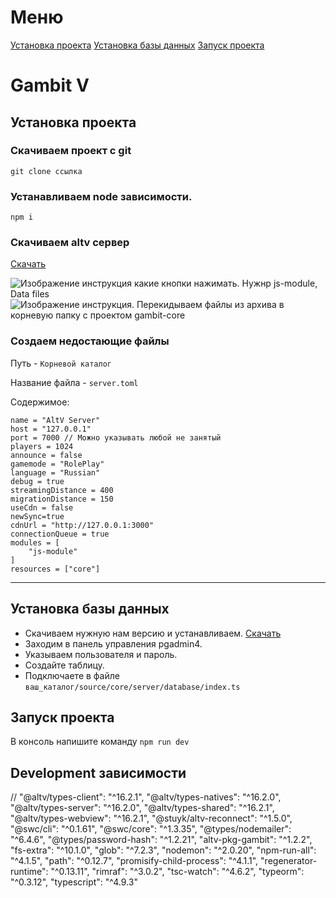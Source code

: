 # Меню
[Установка проекта](#установка-проекта)
[Установка базы данных](#установка-базы-данных)
[Запуск проекта](#запуск-проекта)

# Gambit V

## Установка проекта

### Скачиваем проект с git
``git clone ссылка``

### Устанавливаем node зависимости.
``npm i``

### Скачиваем altv сервер
[Скачать](https://altv.mp/downloads/)

![Изображение инструкция какие кнопки нажимать. Нужнр js-module, Data files](https://i.ibb.co/4wLF1TG/image.png)
![Изображение инструкция. Перекидываем файлы из архива в корневую папку с проектом gambit-core](https://i.ibb.co/T1jrN61/image.png)

### Создаем недостающие файлы
Путь - `Корневой каталог`

Название файла - `server.toml`

Содержимое:
```
name = "AltV Server"
host = "127.0.0.1"
port = 7000 // Можно указывать любой не занятый
players = 1024
announce = false
gamemode = "RolePlay"
language = "Russian"
debug = true
streamingDistance = 400
migrationDistance = 150
useCdn = false
newSync=true
cdnUrl = "http://127.0.0.1:3000"
connectionQueue = true
modules = [
    "js-module"
]
resources = ["core"]
```

-------------------------------------------------------------------------------------------------------------------------


## Установка базы данных
- Скачиваем нужную нам версию и устанавливаем. [Скачать](https://www.postgresql.org/download/)
- Заходим в панель управления pgadmin4.
- Указываем пользователя и пaроль.
- Создайте таблицу.
- Подключаете в файле `ваш_каталог/source/core/server/database/index.ts`


## Запуск проекта
В консоль напишите команду `npm run dev`


## Development зависимости
//
"@altv/types-client": "^16.2.1",
"@altv/types-natives": "^16.2.0",
"@altv/types-server": "^16.2.0",
"@altv/types-shared": "^16.2.1",
"@altv/types-webview": "^16.2.1",
"@stuyk/altv-reconnect": "^1.5.0",
"@swc/cli": "^0.1.61",
"@swc/core": "^1.3.35",
"@types/nodemailer": "^6.4.6",
"@types/password-hash": "^1.2.21",
"altv-pkg-gambit": "^1.2.2",
"fs-extra": "^10.1.0",
"glob": "^7.2.3",
"nodemon": "^2.0.20",
"npm-run-all": "^4.1.5",
"path": "^0.12.7",
"promisify-child-process": "^4.1.1",
"regenerator-runtime": "^0.13.11",
"rimraf": "^3.0.2",
"tsc-watch": "^4.6.2",
"typeorm": "^0.3.12",
"typescript": "^4.9.3"